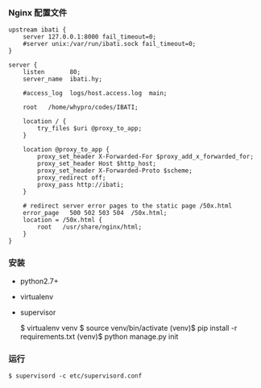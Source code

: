 
### Nginx 配置文件

    upstream ibati {
        server 127.0.0.1:8000 fail_timeout=0;
        #server unix:/var/run/ibati.sock fail_timeout=0;
    }

    server {
        listen       80;
        server_name  ibati.hy;

        #access_log  logs/host.access.log  main;

        root   /home/whypro/codes/IBATI;

        location / {
            try_files $uri @proxy_to_app;
        }

        location @proxy_to_app {
            proxy_set_header X-Forwarded-For $proxy_add_x_forwarded_for;
            proxy_set_header Host $http_host;
            proxy_set_header X-Forwarded-Proto $scheme;
            proxy_redirect off;
            proxy_pass http://ibati;
        }

        # redirect server error pages to the static page /50x.html
        error_page   500 502 503 504  /50x.html;
        location = /50x.html {
            root   /usr/share/nginx/html;
        }
    }

### 安装

* python2.7+
* virtualenv
* supervisor


    $ virtualenv venv
    $ source venv/bin/activate
    (venv)$ pip install -r requirements.txt
    (venv)$ python manage.py init

### 运行
    $ supervisord -c etc/supervisord.conf